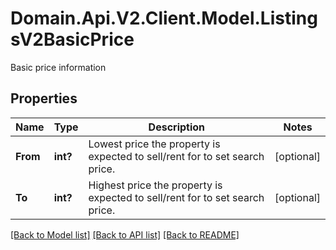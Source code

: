 # Domain.Api.V2.Client.Model.ListingsV2BasicPrice
Basic price information
## Properties

Name | Type | Description | Notes
------------ | ------------- | ------------- | -------------
**From** | **int?** | Lowest price the property is expected to sell/rent for to set search price. | [optional] 
**To** | **int?** | Highest price the property is expected to sell/rent for to set search price. | [optional] 

[[Back to Model list]](../README.md#documentation-for-models) [[Back to API list]](../README.md#documentation-for-api-endpoints) [[Back to README]](../README.md)

